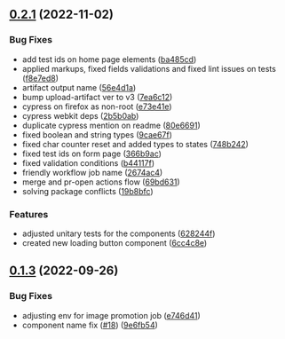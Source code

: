 ## [0.2.1](https://github.com/bcgov/nr-frontend-starting-app/compare/v0.2.0...v0.2.1) (2022-11-02)


### Bug Fixes

* add test ids on home page elements ([ba485cd](https://github.com/bcgov/nr-frontend-starting-app/commit/ba485cd48c9709c294435292c29549d019753420))
* applied markups, fixed fields validations and fixed lint issues on tests ([f8e7ed8](https://github.com/bcgov/nr-frontend-starting-app/commit/f8e7ed8d8d2da3a0c6adacce4c7f9f4de55072bd))
* artifact output name ([56e4d1a](https://github.com/bcgov/nr-frontend-starting-app/commit/56e4d1a6582e1099b4cc154ed12d95113e3305d5))
* bump upload-artifact ver to v3 ([7ea6c12](https://github.com/bcgov/nr-frontend-starting-app/commit/7ea6c12e42a319ef1f934ec6f999c933a0b21fda))
* cypress on firefox as non-root ([e73e41e](https://github.com/bcgov/nr-frontend-starting-app/commit/e73e41e0ee808b3b6ddbd01398a3c93aa3cc2eef))
* cypress webkit deps ([2b5b0ab](https://github.com/bcgov/nr-frontend-starting-app/commit/2b5b0abdce19afc31f379dea18cc71b5d454d5a2))
* duplicate cypress mention on readme ([80e6691](https://github.com/bcgov/nr-frontend-starting-app/commit/80e6691ca8d51b151b302ab2e3126682c3e71352))
* fixed boolean and string types ([9cae67f](https://github.com/bcgov/nr-frontend-starting-app/commit/9cae67f3e24f7b6a432170b26105e8b5a719b182))
* fixed char counter reset and added types to states ([748b242](https://github.com/bcgov/nr-frontend-starting-app/commit/748b242304c4a1c60294110fdb6b4824c06f75b2))
* fixed test ids on form page ([366b9ac](https://github.com/bcgov/nr-frontend-starting-app/commit/366b9accdda0fb9ddbc6354898d3e92f3aaf24e1))
* fixed validation conditions ([b44117f](https://github.com/bcgov/nr-frontend-starting-app/commit/b44117f6e390d777047afbecd4e166726158bf14))
* friendly workflow job name ([2674ac4](https://github.com/bcgov/nr-frontend-starting-app/commit/2674ac4e71c2401cda8a353e6f14db350b26465e))
* merge and pr-open actions flow ([69bd631](https://github.com/bcgov/nr-frontend-starting-app/commit/69bd631fd995055895792fd0bb167c92b403a065))
* solving package conflicts ([19b8bfc](https://github.com/bcgov/nr-frontend-starting-app/commit/19b8bfc2f841d0c5858ea24c1b54eec7ea2ed9b8))


### Features

* adjusted unitary tests for the components ([628244f](https://github.com/bcgov/nr-frontend-starting-app/commit/628244f111b42dd2b65b4947bbc2367e8cc75ef1))
* created new loading button component ([6cc4c8e](https://github.com/bcgov/nr-frontend-starting-app/commit/6cc4c8ea19149ef0af6ca5ffa684c5438995c3cb))



## [0.1.3](https://github.com/bcgov/nr-frontend-starting-app/compare/v0.1.2...v0.1.3) (2022-09-26)


### Bug Fixes

* adjusting env for image promotion job ([e746d41](https://github.com/bcgov/nr-frontend-starting-app/commit/e746d41ad6bea22a59c5e56a10503eb12f10c82d))
* component name fix ([#18](https://github.com/bcgov/nr-frontend-starting-app/issues/18)) ([9e6fb54](https://github.com/bcgov/nr-frontend-starting-app/commit/9e6fb54f8cf4d463e60586f73560184116e58b90))



